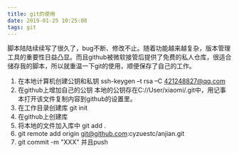 ```yaml
---
title: git的使用
date: 2019-01-25 10:25:08
tags: git
---
```

脚本陆陆续续写了很久了，bug不断、修改不止。随着功能越来越复杂，版本管理工具的重要性日益凸显。而且github被微软接管后提供了免费的私人仓库，很适合储存我的脚本，所以就重温一下git的使用，顺便保存了自己的工作。

1. 在本地计算机创建公钥和私钥  ssh-keygen –t rsa –C 421248827@qq.com
2. 在github上增加自己的公钥 本地的公钥存在C://User/xiaomi/.git中，用记事本打开该文件复制内容到github的设置里。
3. 在工作目录创建库 git init
4. 在github上创建库 
5. 将本地的文件加入库中  git add .
6. git remote add origin git@github.com:cyzuestc/anjian.git
7. git commit -m "XXX" 并且push
